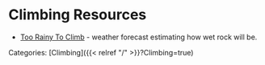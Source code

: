 # Climbing Resources

 - [Too Rainy To Climb](http://toorainy.com/) - weather forecast estimating how
   wet rock will be.










Categories: [Climbing]({{< relref "/" >}}?Climbing=true)